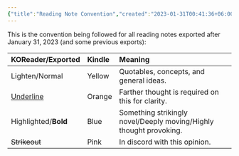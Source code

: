 ```yaml
---
{"title":"Reading Note Convention","created":"2023-01-31T00:41:36+06:00","updated":"2023-03-27T19:13:43+06:00","dg-publish":true,"tags":["reading-convention"],"dg-metatags":{"description":"This is the convention being followed for all reading notes exported after January 31, 2023","og:description":"This is the convention being followed for all reading notes exported after January 31, 2023"},"dg-note-icon":3,"dg-path":"Reading/Reading Note Convention.md","permalink":"/reading/reading-note-convention/","metatags":{"description":"This is the convention being followed for all reading notes exported after January 31, 2023","og:description":"This is the convention being followed for all reading notes exported after January 31, 2023"},"dgPassFrontmatter":true,"noteIcon":3}
---
```


This is the convention being followed for all reading notes exported after January 31, 2023 (and some previous exports):

| KOReader/Exported | Kindle          | Meaning                                                            |
|:----------- |:------------------ |:------------------------------------------------------------------ |
| Lighten/Normal     | Yellow               | Quotables, concepts, and general ideas.                            |
| <u>Underline</u>   | Orange   | Farther thought is required on this for clarity.                   |
| Highlighted/**Bold** | Blue           | Something strikingly novel/Deeply moving/Highly thought provoking. |
| ~~Strikeout~~   | Pink | In discord with this opinion.                                      |